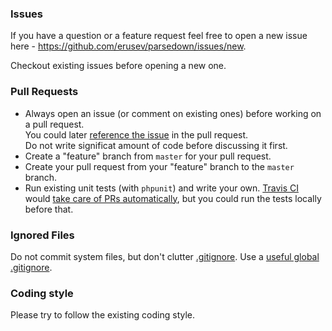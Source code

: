 ### Issues

If you have a question or a feature request feel free to open a new issue here - https://github.com/erusev/parsedown/issues/new.

Checkout existing issues before opening a new one.

### Pull Requests

 * Always open an issue (or comment on existing ones) before working on a pull request.  
   You could later [reference the issue](https://github.com/blog/1506-closing-issues-via-pull-requests) in the pull request.  
   Do not write significat amount of code before discussing it first.  
 * Create a "feature" branch from `master` for your pull request.
 * Create your pull request from your "feature" branch to the `master` branch.
 * Run existing unit tests (with `phpunit`) and write your own. [Travis CI](http://docs.travis-ci.com/user/getting-started/) would [take care of PRs automatically](http://blog.travis-ci.com/announcing-pull-request-support/), but you could run the tests locally before that.

### Ignored Files

Do not commit system files, but don't clutter [.gitignore](.gitignore). Use a [useful global .gitignore](https://help.github.com/articles/ignoring-files#global-gitignore).

### Coding style

Please try to follow the existing coding style.
